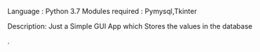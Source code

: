 Language 	: Python 3.7
Modules required	: Pymysql,Tkinter

Description:
	   Just a Simple GUI App which Stores the values in the database

.
